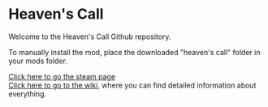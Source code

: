 # Heaven's Call
Welcome to the Heaven's Call Github repository.  

To manually install the mod, place the downloaded "heaven's call" folder in your mods folder.

[Click here to go the steam page](https://steamcommunity.com/sharedfiles/filedetails/?id=2839972756)  
[Click here to go to the wiki](https://github.com/Ultrinik/HeavensCallPublic/wiki), where you can find detailed information about everything. 
